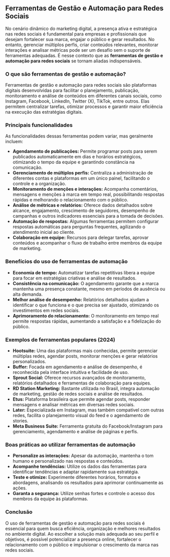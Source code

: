 
## Ferramentas de Gestão e Automação para Redes Sociais

No cenário dinâmico do marketing digital, a presença ativa e estratégica nas redes sociais é fundamental para empresas e profissionais que desejam fortalecer sua marca, engajar o público e gerar resultados. No entanto, gerenciar múltiplos perfis, criar conteúdos relevantes, monitorar interações e analisar métricas pode ser um desafio sem o suporte de ferramentas adequadas. É nesse contexto que as **ferramentas de gestão e automação para redes sociais** se tornam aliadas indispensáveis.

### O que são ferramentas de gestão e automação?

Ferramentas de gestão e automação para redes sociais são plataformas digitais desenvolvidas para facilitar o planejamento, publicação, monitoramento e análise de conteúdos em diferentes canais sociais, como Instagram, Facebook, LinkedIn, Twitter (X), TikTok, entre outros. Elas permitem centralizar tarefas, otimizar processos e garantir maior eficiência na execução das estratégias digitais.

### Principais funcionalidades

As funcionalidades dessas ferramentas podem variar, mas geralmente incluem:

- **Agendamento de publicações:** Permite programar posts para serem publicados automaticamente em dias e horários estratégicos, otimizando o tempo da equipe e garantindo constância na comunicação.
- **Gerenciamento de múltiplos perfis:** Centraliza a administração de diferentes contas e plataformas em um único painel, facilitando o controle e a organização.
- **Monitoramento de menções e interações:** Acompanha comentários, mensagens e menções à marca em tempo real, possibilitando respostas rápidas e melhorando o relacionamento com o público.
- **Análise de métricas e relatórios:** Oferece dados detalhados sobre alcance, engajamento, crescimento de seguidores, desempenho de campanhas e outros indicadores essenciais para a tomada de decisões.
- **Automação de respostas:** Algumas ferramentas permitem configurar respostas automáticas para perguntas frequentes, agilizando o atendimento inicial ao cliente.
- **Colaboração em equipe:** Recursos para delegar tarefas, aprovar conteúdos e acompanhar o fluxo de trabalho entre membros da equipe de marketing.

### Benefícios do uso de ferramentas de automação

- **Economia de tempo:** Automatizar tarefas repetitivas libera a equipe para focar em estratégias criativas e análise de resultados.
- **Consistência na comunicação:** O agendamento garante que a marca mantenha uma presença constante, mesmo em períodos de ausência ou alta demanda.
- **Melhor análise de desempenho:** Relatórios detalhados ajudam a identificar o que funciona e o que precisa ser ajustado, otimizando os investimentos em redes sociais.
- **Aprimoramento do relacionamento:** O monitoramento em tempo real permite respostas rápidas, aumentando a satisfação e a fidelização do público.

### Exemplos de ferramentas populares (2024)

- **Hootsuite:** Uma das plataformas mais conhecidas, permite gerenciar múltiplas redes, agendar posts, monitorar menções e gerar relatórios personalizados.
- **Buffer:** Focada em agendamento e análise de desempenho, é reconhecida pela interface intuitiva e facilidade de uso.
- **Sprout Social:** Oferece recursos avançados de monitoramento, relatórios detalhados e ferramentas de colaboração para equipes.
- **RD Station Marketing:** Bastante utilizada no Brasil, integra automação de marketing, gestão de redes sociais e análise de resultados.
- **Etus:** Plataforma brasileira que permite agendar posts, responder mensagens e analisar métricas em diversas redes sociais.
- **Later:** Especializada em Instagram, mas também compatível com outras redes, facilita o planejamento visual do feed e o agendamento de stories.
- **Meta Business Suite:** Ferramenta gratuita do Facebook/Instagram para gerenciamento, agendamento e análise de páginas e perfis.

### Boas práticas ao utilizar ferramentas de automação

- **Personalize as interações:** Apesar da automação, mantenha o tom humano e personalizado nas respostas e conteúdos.
- **Acompanhe tendências:** Utilize os dados das ferramentas para identificar tendências e adaptar rapidamente sua estratégia.
- **Teste e otimize:** Experimente diferentes horários, formatos e abordagens, analisando os resultados para aprimorar continuamente as ações.
- **Garanta a segurança:** Utilize senhas fortes e controle o acesso dos membros da equipe às plataformas.

### Conclusão

O uso de ferramentas de gestão e automação para redes sociais é essencial para quem busca eficiência, organização e melhores resultados no ambiente digital. Ao escolher a solução mais adequada ao seu perfil e objetivos, é possível potencializar a presença online, fortalecer o relacionamento com o público e impulsionar o crescimento da marca nas redes sociais.
```
